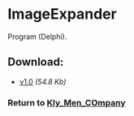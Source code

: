 # ImageExpander

Program (Delphi).

## Download:

- [v1.0](http://klimaleksus.narod.ru/Files/S/ImageExpander.rar) _(54.8 Kb)_

### Return to [Kly_Men_COmpany](https://github.com/aleksusklim/Kly_Men_COmpany "GitHub: aleksusklim/Kly_Men_COmpany")
